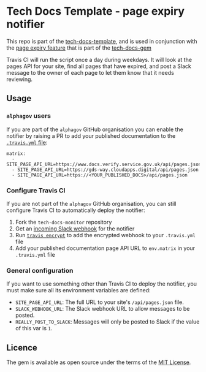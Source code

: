 # Tech Docs Template - page expiry notifier

This repo is part of the [tech-docs-template][template], and is used in
conjunction with the [page expiry feature][expiry] that is part of the
[tech-docs-gem][gem]

Travis CI will run the script once a day during weekdays.
It will look at the pages API for your site, find all pages that have expired, and post a Slack message to the owner of each page to let them know that it needs reviewing.

[template]: https://github.com/alphagov/tech-docs-template
[expiry]: https://alphagov.github.io/tech-docs-manual/#last-reviewed-on-and-review-in
[gem]: https://github.com/alphagov/tech-docs-gem

## Usage

### `alphagov` users

If you are part of the `alphagov` GitHub organisation you can enable the notifier by raising a PR to add your published documentation to the [`.travis.yml` file][travis]:

```
matrix:
  - SITE_PAGE_API_URL=https://www.docs.verify.service.gov.uk/api/pages.json
  - SITE_PAGE_API_URL=https://gds-way.cloudapps.digital/api/pages.json
  - SITE_PAGE_API_URL=https://<YOUR_PUBLISHED_DOCS>/api/pages.json
```

[travis]: https://github.com/alphagov/tech-docs-monitor/blob/master/.travis.yml

### Configure Travis CI

If you are not part of the `alphagov` GitHub organisation, you can still configure Travis CI to automatically deploy the notifier:

1. Fork the `tech-docs-monitor` repository
1. Get an [incoming Slack webhook][webhook] for the notifier
1. Run [`travis encrypt`][encrypt] to add the encrypted webhook to your `.travis.yml` file
1. Add your published documentation page API URL to `env.matrix` in your `.travis.yml` file

[encrypt]: https://docs.travis-ci.com/user/encryption-keys/#usage
[webhook]: https://api.slack.com/incoming-webhooks

### General configuration

If you want to use something other than Travis CI to deploy the notifier, you must make sure all its environment variables are defined:

* `SITE_PAGE_API_URL`: The full URL to your site's `/api/pages.json` file.
* `SLACK_WEBHOOK_URL`: The Slack webhook URL to allow messages to be posted.
* `REALLY_POST_TO_SLACK`: Messages will only be posted to Slack if the value of
  this var is `1`.

## Licence

The gem is available as open source under the terms of the [MIT License](LICENCE).
